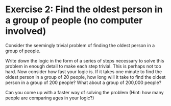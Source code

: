 ﻿# Exercise 2: Find the oldest person in a group of people (no computer involved)

Consider the seemingly trivial problem of finding the oldest person in a group 
of people.

Write down the logic in the form of a series of steps necessary to solve this 
problem in enough detail to make each step trivial. This is perhaps not too hard. 
Now consider how fast your logic is. If it takes one minute to find the oldest 
person in a group of 20 people, how long will it take to find the oldest person 
in a group of 200 people? What about a group of 200,000 people? 

Can you come up with a faster way of solving the problem (Hint: how many 
people are comparing ages in your logic?)